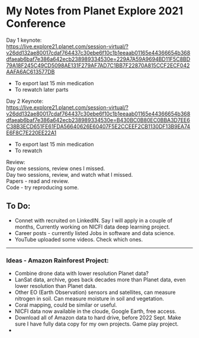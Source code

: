 # My Notes from Planet Explore 2021 Conference  

Day 1 keynote:  
https://live.explore21.planet.com/session-virtual/?v26dd132ae80017cdaf764437c30ebe6f10c1b1eeaab01165e44366654b368dfaeab6baf7e386a642ecb238989334530e=229A7A59A9694BD11F5C8BD79A18F245C49CD5098AE131F279AF7AD7C1BB7F22870A815CCF2ECF042AAFA6AC613577DB  

 * To export last 15 min medication  
 * To rewatch later parts  

Day 2 Keynote:  
https://live.explore21.planet.com/session-virtual/?v26dd132ae80017cdaf764437c30ebe6f10c1b1eeaab01165e44366654b368dfaeab6baf7e386a642ecb238989334530e=B430BC0B80EC0BBA3D7EE6C38B3ECD651FE61FDA56640626E60407F5E2CCEEF2CB1130DF13B9EA74E6F8C7E220EE22A1  

 * To export last 15 min medication  
 * To rewatch  

Review:  
Day one sessions, review ones I missed.  
Day two sessions, review, and watch what I missed.  
Papers - read and review.  
Code - try reproducing some.  


## To Do:  

 * Connet with recruited on LinkedIN.  Say I will apply in a couple of months, Currently working on NICFI data deep learning project.  
 * Career posts - currently listed Jobs in software and data science.  
 * YouTube uploaded some videos.  Check which ones.  

----  

### Ideas - Amazon Rainforest Project:  

 * Combine drone data with lower resolution Planet data?  
 * LanSat data, archive, goes back decades more than Planet data, even lower resolution than Planet data.  
 * Other EO (Earth Observation) sensors and satellites, can measure nitrogen in soil.  Can measure moisture in soil and vegetation.  
 * Coral mapping, could be similar or useful.  
 * NICFI data now available in the cloude, Google Earth, free access.  
 * Download all of Amazon data to hard drive, before 2022 Sept.  Make sure I have fully data copy for my own projects. Game play project.  
 * 

